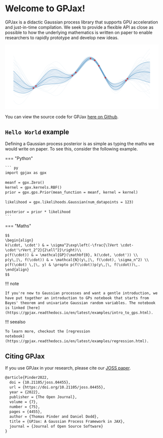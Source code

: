 # Welcome to GPJax!

GPJax is a didactic Gaussian process library that supports GPU
acceleration and just-in-time compilation. We seek to provide a flexible
API as close as possible to how the underlying mathematics is written on
paper to enable researchers to rapidly prototype and develop new ideas.

![Gaussian process posterior.](./_static/GP.svg)

You can view the source code for GPJax [here on
Github](https://github.com/thomaspinder/GPJax).

## `Hello World` example

Defining a Gaussian process posterior is as simple as typing the maths we
would write on paper. To see this, consider the following example.

=== "Python"

    ``` py
    import gpjax as gpx

    meanf = gpx.Zero()
    kernel = gpx.kernels.RBF()
    prior = gpx.gps.Prior(mean_function = meanf, kernel = kernel)

    likelihood = gpx.likelihoods.Gaussian(num_datapoints = 123)

    posterior = prior * likelihood
    ```

=== "Maths"

    $$
    \begin{align}
    k(\cdot, \cdot') & = \sigma^2\exp\left(-\frac{\lVert \cdot- \cdot'\rVert_2^2}{2\ell^2}\right)\\
    p(f(\cdot)) & = \mathcal{GP}(\mathbf{0}, k(\cdot, \cdot')) \\
    p(y\,|\, f(\cdot)) & = \mathcal{N}(y\,|\, f(\cdot), \sigma_n^2) \\
    p(f(\cdot) \,|\, y) & \propto p(f(\cdot))p(y\,|\, f(\cdot))\,.
    \end{align}
    $$

!!! note

    If you're new to Gaussian processes and want a gentle introduction, we have put together an introduction to GPs notebook that starts from Bayes' theorem and univariate Gaussian random variables. The notebook is linked [here](https://gpjax.readthedocs.io/en/latest/examples/intro_to_gps.html).

!!! seealso

    To learn more, checkout the [regression
    notebook](https://gpjax.readthedocs.io/en/latest/examples/regression.html).

## Citing GPJax

If you use GPJax in your research, please cite our [JOSS paper](https://joss.theoj.org/papers/10.21105/joss.04455#).

```
@article{Pinder2022,
  doi = {10.21105/joss.04455},
  url = {https://doi.org/10.21105/joss.04455},
  year = {2022},
  publisher = {The Open Journal},
  volume = {7},
  number = {75},
  pages = {4455},
  author = {Thomas Pinder and Daniel Dodd},
  title = {GPJax: A Gaussian Process Framework in JAX},
  journal = {Journal of Open Source Software}
}
```